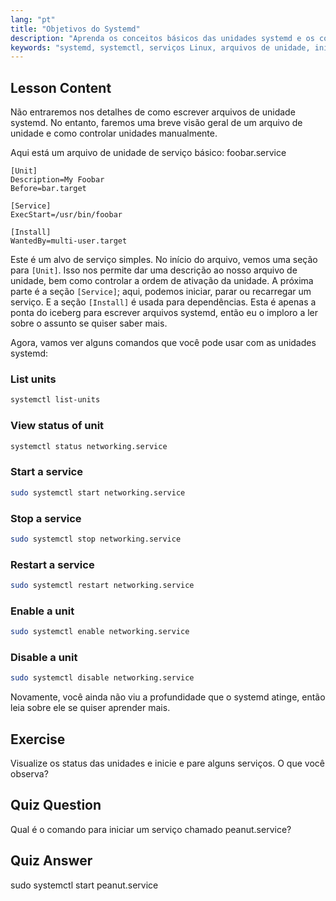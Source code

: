 ```yaml
---
lang: "pt"
title: "Objetivos do Systemd"
description: "Aprenda os conceitos básicos das unidades systemd e os comandos essenciais do systemctl. Entenda como gerenciar serviços, visualizar status e habilitar unidades no Linux. Comece sua jornada!"
keywords: "systemd, systemctl, serviços Linux, arquivos de unidade, iniciante, tutorial, guia, comandos Linux"
---
```


## Lesson Content

Não entraremos nos detalhes de como escrever arquivos de unidade systemd. No entanto, faremos uma breve visão geral de um arquivo de unidade e como controlar unidades manualmente.

Aqui está um arquivo de unidade de serviço básico: foobar.service

```
[Unit]
Description=My Foobar
Before=bar.target

[Service]
ExecStart=/usr/bin/foobar

[Install]
WantedBy=multi-user.target
```

Este é um alvo de serviço simples. No início do arquivo, vemos uma seção para `[Unit]`. Isso nos permite dar uma descrição ao nosso arquivo de unidade, bem como controlar a ordem de ativação da unidade. A próxima parte é a seção `[Service]`; aqui, podemos iniciar, parar ou recarregar um serviço. E a seção `[Install]` é usada para dependências. Esta é apenas a ponta do iceberg para escrever arquivos systemd, então eu o imploro a ler sobre o assunto se quiser saber mais.

Agora, vamos ver alguns comandos que você pode usar com as unidades systemd:

### List units

```bash
systemctl list-units
```

### View status of unit

```bash
systemctl status networking.service
```

### Start a service

```bash
sudo systemctl start networking.service
```

### Stop a service

```bash
sudo systemctl stop networking.service
```

### Restart a service

```bash
sudo systemctl restart networking.service
```

### Enable a unit

```bash
sudo systemctl enable networking.service
```

### Disable a unit

```bash
sudo systemctl disable networking.service
```

Novamente, você ainda não viu a profundidade que o systemd atinge, então leia sobre ele se quiser aprender mais.

## Exercise

Visualize os status das unidades e inicie e pare alguns serviços. O que você observa?

## Quiz Question

Qual é o comando para iniciar um serviço chamado peanut.service?

## Quiz Answer

sudo systemctl start peanut.service
